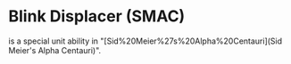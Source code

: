 # Blink Displacer (SMAC)

 is a special unit ability in "[Sid%20Meier%27s%20Alpha%20Centauri](Sid Meier's Alpha Centauri)".